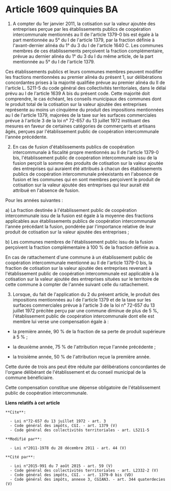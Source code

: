 # Article 1609 quinquies BA

1. A compter du 1er janvier 2011, la cotisation sur la valeur ajoutée des entreprises perçue par les établissements publics
de coopération intercommunale mentionnés au II de l'article 1379-0 bis est égale à la part mentionnée au 5° du I de l'article
1379, par la fraction définie à l'avant-dernier alinéa du 1° du 3 du I de l'article 1640 C. Les communes membres de ces
établissements perçoivent la fraction complémentaire, prévue au dernier alinéa du 1° du 3 du I du même article, de la part
mentionnée au 5° du I de l'article 1379. 

Ces établissements publics et leurs communes membres peuvent modifier les fractions mentionnées au premier alinéa du présent
1, sur délibérations concordantes prises à la majorité qualifiée prévue au premier alinéa du II de l'article L. 5211-5 du
code général des collectivités territoriales, dans le délai prévu au I de l'article 1639 A bis du présent code. Cette
majorité doit comprendre, le cas échéant, les conseils municipaux des communes dont le produit total de la cotisation sur la
valeur ajoutée des entreprises représente au moins un cinquième du produit des impositions mentionnées au I de l'article
1379, majorées de la taxe sur les surfaces commerciales prévue à l'article 3 de la loi n° 72-657 du 13 juillet 1972
instituant des mesures en faveur de certaines catégories de commerçants et artisans âgés, perçues par l'établissement public
de coopération intercommunale l'année précédente. 

2. En cas de fusion d'établissements publics de coopération intercommunale à fiscalité propre mentionnés au II de l'article
1379-0 bis, l'établissement public de coopération intercommunale issu de la fusion perçoit la somme des produits de
cotisation sur la valeur ajoutée des entreprises qui auraient été attribués à chacun des établissements publics de
coopération intercommunale préexistants en l'absence de fusion et les communes qui en sont membres perçoivent le produit de
cotisation sur la valeur ajoutée des entreprises qui leur aurait été attribué en l'absence de fusion. 

Pour les années suivantes : 

a) La fraction destinée à l'établissement public de coopération intercommunale issu de la fusion est égale à la moyenne des
fractions applicables aux établissements publics de coopération intercommunale l'année précédant la fusion, pondérée par
l'importance relative de leur produit de cotisation sur la valeur ajoutée des entreprises ; 

b) Les communes membres de l'établissement public issu de la fusion perçoivent la fraction complémentaire à 100 % de la
fraction définie au a. 

En cas de rattachement d'une commune à un établissement public de coopération intercommunale mentionné au II de l'article
1379-0 bis, la fraction de cotisation sur la valeur ajoutée des entreprises revenant à l'établissement public de coopération
intercommunale est applicable à la cotisation sur la valeur ajoutée des entreprises situées sur le territoire de cette
commune à compter de l'année suivant celle du rattachement. 

3. Lorsque, du fait de l'application du 2 du présent article, le produit des impositions mentionnées au I de l'article 1379
et de la taxe sur les surfaces commerciales prévue à l'article 3 de la loi n° 72-657 du 13 juillet 1972 précitée perçu par
une commune diminue de plus de 5 %, l'établissement public de coopération intercommunale dont elle est membre lui verse une
compensation égale à :

- la première année, 90 % de la fraction de sa perte de produit supérieure à 5 % ;

- la deuxième année, 75 % de l'attribution reçue l'année précédente ;

- la troisième année, 50 % de l'attribution reçue la première année. 

Cette durée de trois ans peut être réduite par délibérations concordantes de l'organe délibérant de l'établissement et du
conseil municipal de la commune bénéficiaire. 

Cette compensation constitue une dépense obligatoire de l'établissement public de coopération intercommunale.

**Liens relatifs à cet article**

	**Cite**:

	  - Loi n°72-657 du 13 juillet 1972 - art. 3
	  - Code général des impôts, CGI. - art. 1379 (V)
	  - Code général des collectivités territoriales - art. L5211-5

	**Modifié par**:

	  - Loi n°2011-1978 du 28 décembre 2011 - art. 44 (V)

	**Cité par**:

	  - Loi n°2015-991 du 7 août 2015 - art. 59 (V)
	  - Code général des collectivités territoriales - art. L2332-2 (V)
	  - Code général des impôts, CGI. - art. 1379-0 bis (VD)
	  - Code général des impôts, annexe 3, CGIAN3. - art. 344 quaterdecies (V)
